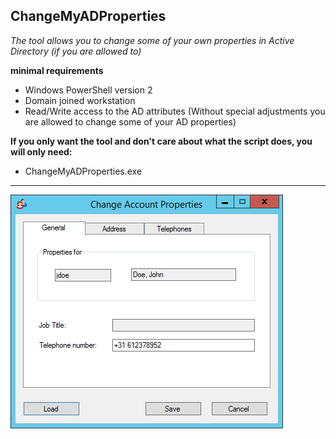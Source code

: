 ﻿## ChangeMyADProperties

_The tool allows you to change some of your own properties in Active Directory (if you are allowed to)_

**minimal requirements**
- Windows PowerShell version 2
- Domain joined workstation
- Read/Write access to the AD attributes (Without special adjustments you are allowed to change some of your AD properties)

**If you only want the tool and don't care about what the script does, you will only need:**
- ChangeMyADProperties.exe

***

![Sample](https://github.com/ahatting/ChangeMyADProperties/blob/master/sample.png "ChangeDG")

